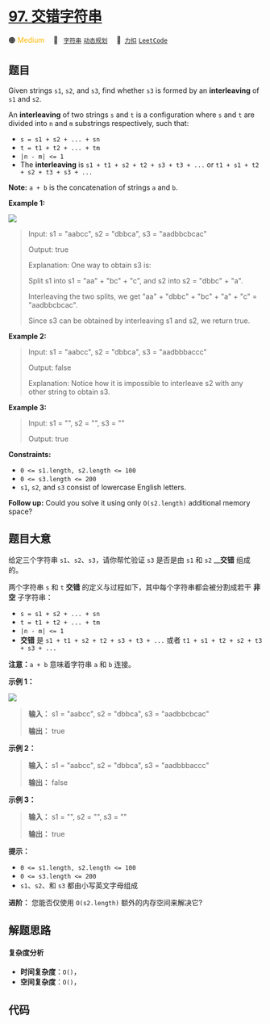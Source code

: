 # [97. 交错字符串](https://2xiao.github.io/leetcode-js/problem/0097.html)

🟠 <font color=#ffb800>Medium</font>&emsp; 🔖&ensp; [`字符串`](/tag/string.md) [`动态规划`](/tag/dynamic-programming.md)&emsp; 🔗&ensp;[`力扣`](https://leetcode.cn/problems/interleaving-string) [`LeetCode`](https://leetcode.com/problems/interleaving-string)

## 题目

Given strings `s1`, `s2`, and `s3`, find whether `s3` is formed by an
**interleaving** of `s1` and `s2`.

An **interleaving** of two strings `s` and `t` is a configuration where `s`
and `t` are divided into `n` and `m` substrings respectively, such that:

  * `s = s1 + s2 + ... + sn`
  * `t = t1 + t2 + ... + tm`
  * `|n - m| <= 1`
  * The **interleaving** is `s1 + t1 + s2 + t2 + s3 + t3 + ...` or `t1 + s1 + t2 + s2 + t3 + s3 + ...`

**Note:** `a + b` is the concatenation of strings `a` and `b`.



**Example 1:**

![](https://assets.leetcode.com/uploads/2020/09/02/interleave.jpg)

> Input: s1 = "aabcc", s2 = "dbbca", s3 = "aadbbcbcac"
> 
> Output: true
> 
> Explanation: One way to obtain s3 is:
> 
> Split s1 into s1 = "aa" + "bc" + "c", and s2 into s2 = "dbbc" + "a".
> 
> Interleaving the two splits, we get "aa" + "dbbc" + "bc" + "a" + "c" = "aadbbcbcac".
> 
> Since s3 can be obtained by interleaving s1 and s2, we return true.

**Example 2:**

> Input: s1 = "aabcc", s2 = "dbbca", s3 = "aadbbbaccc"
> 
> Output: false
> 
> Explanation: Notice how it is impossible to interleave s2 with any other string to obtain s3.

**Example 3:**

> Input: s1 = "", s2 = "", s3 = ""
> 
> Output: true

**Constraints:**

  * `0 <= s1.length, s2.length <= 100`
  * `0 <= s3.length <= 200`
  * `s1`, `s2`, and `s3` consist of lowercase English letters.



**Follow up:** Could you solve it using only `O(s2.length)` additional memory
space?


## 题目大意

给定三个字符串 `s1`、`s2`、`s3`，请你帮忙验证 `s3` 是否是由 `s1` 和 `s2` __**交错** 组成的。

两个字符串 `s` 和 `t` **交错** 的定义与过程如下，其中每个字符串都会被分割成若干 **非空** 子字符串：

  * `s = s1 + s2 + ... + sn`
  * `t = t1 + t2 + ... + tm`
  * `|n - m| <= 1`
  * **交错** 是 `s1 + t1 + s2 + t2 + s3 + t3 + ...` 或者 `t1 + s1 + t2 + s2 + t3 + s3 + ...`

**注意：**`a + b` 意味着字符串 `a` 和 `b` 连接。



**示例 1：**

![](https://assets.leetcode.com/uploads/2020/09/02/interleave.jpg)

> 
> 
> 
> 
> 
> **输入：** s1 = "aabcc", s2 = "dbbca", s3 = "aadbbcbcac"
> 
> **输出：** true
> 
> 

**示例 2：**

> 
> 
> 
> 
> 
> **输入：** s1 = "aabcc", s2 = "dbbca", s3 = "aadbbbaccc"
> 
> **输出：** false
> 
> 

**示例 3：**

> 
> 
> 
> 
> 
> **输入：** s1 = "", s2 = "", s3 = ""
> 
> **输出：** true
> 
> 



**提示：**

  * `0 <= s1.length, s2.length <= 100`
  * `0 <= s3.length <= 200`
  * `s1`、`s2`、和 `s3` 都由小写英文字母组成



**进阶：** 您能否仅使用 `O(s2.length)` 额外的内存空间来解决它?


## 解题思路

#### 复杂度分析

- **时间复杂度**：`O()`，
- **空间复杂度**：`O()`，

## 代码

```javascript

```